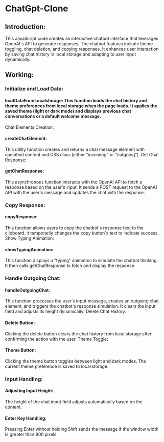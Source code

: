 # ChatGpt-Clone

## Introduction:
This JavaScript code creates an interactive chatbot interface that leverages OpenAI's API to generate responses. The chatbot features include theme toggling, chat deletion, and copying responses. It enhances user interaction by saving chat history in local storage and adapting to user input dynamically.

## Working:
### Initialize and Load Data:

#### loadDataFromLocalstorage: This function loads the chat history and theme preferences from local storage when the page loads. It applies the saved theme (light or dark mode) and displays previous chat conversations or a default welcome message.
Chat Elements Creation:

#### createChatElement: 
This utility function creates and returns a chat message element with specified content and CSS class (either "incoming" or "outgoing").
Get Chat Response:

#### getChatResponse: 
This asynchronous function interacts with the OpenAI API to fetch a response based on the user's input. It sends a POST request to the OpenAI API with the user's message and updates the chat with the response.

### Copy Response:

#### copyResponse: 
This function allows users to copy the chatbot's response text to the clipboard. It temporarily changes the copy button's text to indicate success.
Show Typing Animation:

#### showTypingAnimation: 
This function displays a "typing" animation to simulate the chatbot thinking. It then calls getChatResponse to fetch and display the response.

### Handle Outgoing Chat:

#### handleOutgoingChat:
This function processes the user's input message, creates an outgoing chat element, and triggers the chatbot's response simulation. It clears the input field and adjusts its height dynamically.
Delete Chat History:

#### Delete Button: 
Clicking the delete button clears the chat history from local storage after confirming the action with the user.
Theme Toggle:

#### Theme Button: 
Clicking the theme button toggles between light and dark modes. The current theme preference is saved to local storage.

### Input Handling:

#### Adjusting Input Height: 
The height of the chat input field adjusts automatically based on the content.
#### Enter Key Handling: 
Pressing Enter without holding Shift sends the message if the window width is greater than 800 pixels.
